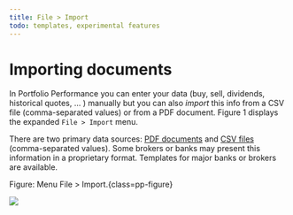 ```yaml
---
title: File > Import
todo: templates, experimental features
---
```

# Importing documents

In Portfolio Performance you can enter your data (buy, sell, dividends, historical quotes, … ) manually but you can also *import* this info from a CSV file (comma-separated values) or from a PDF document. Figure 1 displays the expanded `File > Import` menu.

There are two primary data sources: [PDF documents](pdf-import.md) and [CSV files](csv-import.md) (comma-separated values). Some brokers or banks may present this information in a proprietary format. Templates for major banks or brokers are available.

Figure: Menu File > Import.{class=pp-figure}

![](images/mnu-file-import.png)


